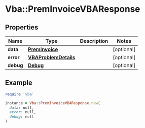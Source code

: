 # Vba::PremInvoiceVBAResponse

## Properties

| Name | Type | Description | Notes |
| ---- | ---- | ----------- | ----- |
| **data** | [**PremInvoice**](PremInvoice.md) |  | [optional] |
| **error** | [**VBAProblemDetails**](VBAProblemDetails.md) |  | [optional] |
| **debug** | [**Debug**](Debug.md) |  | [optional] |

## Example

```ruby
require 'vba'

instance = Vba::PremInvoiceVBAResponse.new(
  data: null,
  error: null,
  debug: null
)
```

